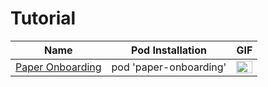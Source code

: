 Tutorial
======================
Name | Pod Installation | GIF
--- | --- | --- 
[Paper Onboarding](https://github.com/Ramotion/paper-onboarding) | pod 'paper-onboarding' |  <img src="/Controls/readme_assets/paper-onboarding-image-1.gif" width="100%">

